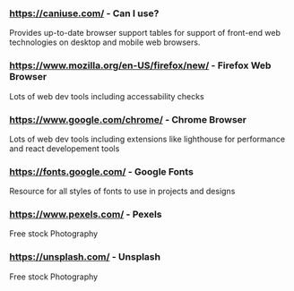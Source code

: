 ### https://caniuse.com/ - Can I use?

Provides up-to-date browser support tables for support of front-end web technologies on desktop and mobile web browsers.

### https://www.mozilla.org/en-US/firefox/new/ - Firefox Web Browser

Lots of web dev tools including accessability checks

### https://www.google.com/chrome/ - Chrome Browser

Lots of web dev tools including extensions like lighthouse for performance and react developement tools

### https://fonts.google.com/ - Google Fonts

Resource for all styles of fonts to use in projects and designs

### https://www.pexels.com/ - Pexels

Free stock Photography

### https://unsplash.com/ - Unsplash

Free stock Photography

